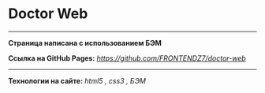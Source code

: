 # Doctor Web

---

**Страница написана с использованием БЭМ**

**Ссылка на GitHub Pages:**
*https://github.com/FRONTENDZ7/doctor-web*

---

**Технологии на сайте:**
_html5 , css3 , БЭМ_
